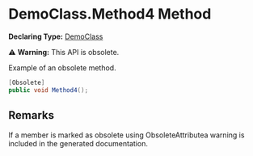 # DemoClass.Method4 Method

**Declaring Type:** [DemoClass](../Type.md)

⚠️ **Warning:** This API is obsolete.

Example of an obsolete method.

```csharp
[Obsolete]
public void Method4();
```

## Remarks

If a member is marked as obsolete using ObsoleteAttributea warning is included in the generated documentation.
